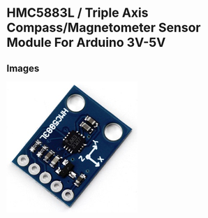 # HMC5883L / Triple Axis Compass/Magnetometer Sensor Module For Arduino 3V-5V

## Images
![Image1](images/hmc5883l.jpg?raw=true)
